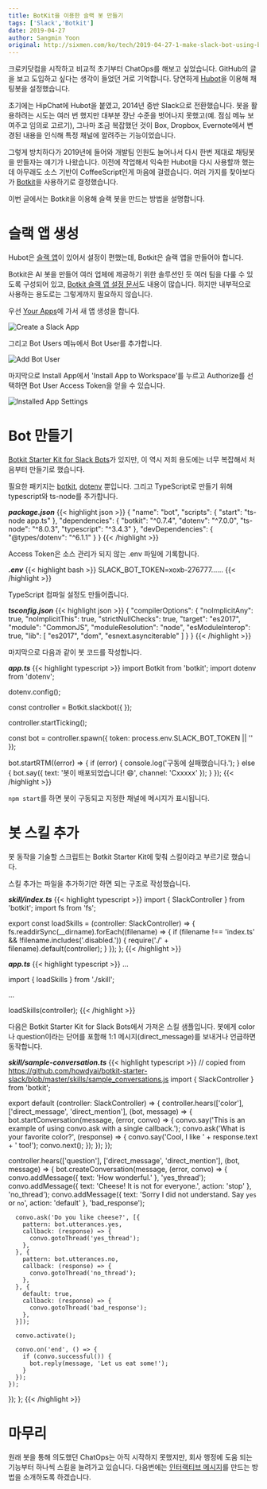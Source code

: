 ```yaml
---
title: BotKit을 이용한 슬랙 봇 만들기
tags: ['Slack','Botkit']
date: 2019-04-27
author: Sangmin Yoon
original: http://sixmen.com/ko/tech/2019-04-27-1-make-slack-bot-using-botkit/
---
```


크로키닷컴을 시작하고 비교적 초기부터 ChatOps를 해보고 싶었습니다.
GitHub의 글을 보고 도입하고 싶다는 생각이 들었던 거로 기억합니다.
당연하게 [Hubot](https://hubot.github.com/)을 이용해 채팅봇을 설정했습니다.

초기에는 HipChat에 Hubot을 붙였고, 2014년 중반 Slack으로 전환했습니다.
봇을 활용하려는 시도는 여러 번 했지만 대부분 장난 수준을 벗어나지 못했고(예. 점심 메뉴 보여주고 임의로 고르기),
그나마 조금 복잡했던 것이 Box, Dropbox, Evernote에서 변경된 내용을 인식해 특정 채널에 알려주는 기능이었습니다.

그렇게 방치하다가 2019년에 들어와 개발팀 인원도 늘어나서 다시 한번 제대로 채팅봇을 만들자는 얘기가 나왔습니다.
이전에 작업해서 익숙한 Hubot을 다시 사용할까 했는데 아무래도 소스 기반이 CoffeeScript인게 마음에 걸렸습니다.
여러 가지를 찾아보다가 [Botkit](https://botkit.ai/)을 사용하기로 결정했습니다.

이번 글에서는 Botkit을 이용해 슬랙 봇을 만드는 방법을 설명합니다.

<!--more-->

# 슬랙 앱 생성

Hubot은 [슬랙 앱](https://slack.com/apps/A0F7XDU93-hubot)이 있어서 설정이 편했는데,
Botkit은 슬랙 앱을 만들어야 합니다.

Botkit은 AI 봇을 만들어 여러 업체에 제공하기 위한 솔루션인 듯 여러 팀을 다룰 수 있도록 구성되어 있고,
[Botkit 슬랙 앱 설정 문서](https://botkit.ai/docs/provisioning/slack-events-api.html)도
내용이 많습니다. 하지만 내부적으로 사용하는 용도로는 그렇게까지 필요하지 않습니다.

우선 [Your Apps](https://api.slack.com/apps)에 가서 새 앱 생성을 합니다.

![Create a Slack App](/img/content/2019-04-27-1/2019-04-27-1-01.png)

그리고 Bot Users 메뉴에서 Bot User를 추가합니다.

![Add Bot User](/img/content/2019-04-27-1/2019-04-27-1-02.png)

마지막으로 Install App에서 'Install App to Workspace'를 누르고 Authorize를 선택하면 Bot User Access Token을 얻을 수 있습니다.

![Installed App Settings](/img/content/2019-04-27-1/2019-04-27-1-03.png)

# Bot 만들기

[Botkit Starter Kit for Slack Bots](https://github.com/howdyai/botkit-starter-slack)가 있지만,
이 역시 저희 용도에는 너무 복잡해서 처음부터 만들기로 했습니다.

필요한 패키지는 [botkit](https://www.npmjs.com/package/botkit), [dotenv](https://www.npmjs.com/package/dotenv) 뿐입니다.
그리고 TypeScript로 만들기 위해 typescript와 ts-node를 추가합니다.

**_package.json_**
{{< highlight json >}}
{
  "name": "bot",
  "scripts": {
    "start": "ts-node app.ts"
  },
  "dependencies": {
    "botkit": "^0.7.4",
    "dotenv": "^7.0.0",
    "ts-node": "^8.0.3",
    "typescript": "^3.4.3"
  },
  "devDependencies": {
    "@types/dotenv": "^6.1.1"
  }
}
{{< /highlight >}}

Access Token은 소스 관리가 되지 않는 .env 파일에 기록합니다.

**_.env_**
{{< highlight bash >}}
SLACK_BOT_TOKEN=xoxb-276777......
{{< /highlight >}}

TypeScript 컴파일 설정도 만들어줍니다.

**_tsconfig.json_**
{{< highlight json >}}
{
  "compilerOptions": {
    "noImplicitAny": true,
    "noImplicitThis": true,
    "strictNullChecks": true,
    "target": "es2017",
    "module": "CommonJS",
    "moduleResolution": "node",
    "esModuleInterop": true,
    "lib": [
      "es2017",
      "dom",
      "esnext.asynciterable"
    ]
  }
}
{{< /highlight >}}

마지막으로 다음과 같이 봇 코드를 작성합니다.

**_app.ts_**
{{< highlight typescript >}}
import Botkit from 'botkit';
import dotenv from 'dotenv';

dotenv.config();

const controller = Botkit.slackbot({
});

controller.startTicking();

const bot = controller.spawn({ token: process.env.SLACK_BOT_TOKEN || '' });

bot.startRTM((error) => {
  if (error) {
    console.log('구동에 실패했습니다.');
  } else {
    bot.say({ text: '봇이 배포되었습니다! 😄', channel: 'Cxxxxx' });
  }
});
{{< /highlight >}}

`npm start`를 하면 봇이 구동되고 지정한 채널에 메시지가 표시됩니다.

# 봇 스킬 추가

봇 동작을 기술할 스크립트는 Botkit Starter Kit에 맞춰 스킬이라고 부르기로 했습니다.

스킬 추가는 파일을 추가하기만 하면 되는 구조로 작성했습니다.

**_skill/index.ts_**
{{< highlight typescript >}}
import { SlackController } from 'botkit';
import fs from 'fs';

export const loadSkills = (controller: SlackController) => {
  fs.readdirSync(__dirname).forEach((filename) => {
    if (filename !== 'index.ts' && !filename.includes('.disabled.')) {
      require('./' + filename).default(controller);
    }
  });
};
{{< /highlight >}}

**_app.ts_**
{{< highlight typescript >}}
...

import { loadSkills } from './skill';

...

loadSkills(controller);
{{< /highlight >}}

다음은 Botkit Starter Kit for Slack Bots에서 가져온 스킬 샘플입니다.
봇에게 color나 question이라는 단어를 포함해 1:1 메시지(direct_message)를 보내거나 언급하면 동작합니다.

**_skill/sample-conversation.ts_**
{{< highlight typescript >}}
// copied from https://github.com/howdyai/botkit-starter-slack/blob/master/skills/sample_conversations.js
import { SlackController } from 'botkit';

export default (controller: SlackController) => {
  controller.hears(['color'], ['direct_message', 'direct_mention'], (bot, message) => {
    bot.startConversation(message, (error, convo) => {
      convo.say('This is an example of using convo.ask with a single callback.');
      convo.ask('What is your favorite color?', (response) => {
        convo.say('Cool, I like ' + response.text + ' too!');
        convo.next();
      });
    });
  });

  controller.hears(['question'], ['direct_message', 'direct_mention'], (bot, message) => {
    bot.createConversation(message, (error, convo) => {
      convo.addMessage({ text: 'How wonderful.' }, 'yes_thread');
      convo.addMessage({ text: 'Cheese! It is not for everyone.', action: 'stop' }, 'no_thread');
      convo.addMessage({ text: 'Sorry I did not understand. Say `yes` or `no`', action: 'default' }, 'bad_response');

      convo.ask('Do you like cheese?', [{
        pattern: bot.utterances.yes,
        callback: (response) => {
          convo.gotoThread('yes_thread');
        },
      }, {
        pattern: bot.utterances.no,
        callback: (response) => {
          convo.gotoThread('no_thread');
        },
      }, {
        default: true,
        callback: (response) => {
          convo.gotoThread('bad_response');
        },
      }]);

      convo.activate();

      convo.on('end', () => {
        if (convo.successful()) {
          bot.reply(message, 'Let us eat some!');
        }
      });
    });
  });
};
{{< /highlight >}}

# 마무리

원래 봇을 통해 의도했던 ChatOps는 아직 시작하지 못했지만, 회사 행정에 도움 되는 기능부터 하나씩 스킬을 늘려가고 있습니다.
다음번에는 [인터랙티브 메시지](https://api.slack.com/messaging/interactivity)를 만드는 방법을 소개하도록 하겠습니다.
